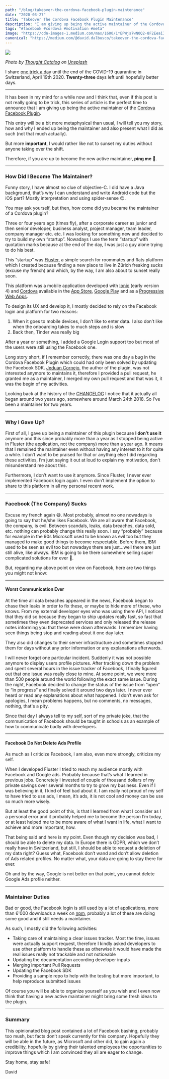 ```yaml
---
path: "/blog/takeover-the-cordova-facebook-plugin-maintenance"
date: "2020-03-27"
title: "Takeover The Cordova Facebook Plugin Maintenance"
description: "I am giving up being the active maintainer of the Cordova Facebook Plugin. Anyone willing to replace me?"
tags: "#facebook #cordova #motivation #meta"
image: "https://cdn-images-1.medium.com/max/1600/1*EPWjs7wN0Q2-8F2EeaiIqw.png"
canonical: "https://medium.com/@david.dalbusco/takeover-the-cordova-facebook-plugin-maintenance-e0ffd09cacd0"
---
```


![](https://cdn-images-1.medium.com/max/1600/1*EPWjs7wN0Q2-8F2EeaiIqw.png)

_Photo by [Thought Catalog](https://unsplash.com/@thoughtcatalog?utm_source=unsplash&utm_medium=referral&utm_content=creditCopyText) on [Unsplash](https://unsplash.com/s/photos/facebook?utm_source=unsplash&utm_medium=referral&utm_content=creditCopyText)_

I share [one trick a day](https://daviddalbusco.com/blog/how-to-call-the-service-worker-from-the-web-app-context) until the end of the COVID-19 quarantine in Switzerland, April 19th 2020. **Twenty-three** days left until hopefully better days.

---

It has been in my mind for a while now and I think that, even if this post is not really going to be trick, this series of article is the perfect time to announce that I am giving up being the active maintainer of the [Cordova Facebook Plugin](https://github.com/jeduan/cordova-plugin-facebook4).

This entry will be a bit more metaphysical than usual, I will tell you my story, how and why I ended up being the maintainer and also present what I did as such (not that much actually).

But more **important**, I would rather like not to sunset my duties without anyone taking over the shift.

Therefore, if you are up to become the new active maintainer, **ping me** 🙏.

---

### How Did I Become The Maintainer?

Funny story, I have almost no clue of objective-C. I did have a Java background, that’s why I can understand and write Android code but the iOS part? Mostly interpretation and using spider-sense 😉.

You may ask yourself, but then, how come did you became the maintainer of a Cordova plugin?

Three or four years ago (times fly), after a corporate career as junior and then senior developer, business analyst, project manager, team leader, company manager etc. etc. I was looking for something new and decided to try to build my own “startup”. Nowadays I use the term “startup” with quotation marks because at the end of the day, I was just a guy alone trying to do his best.

This “startup” was [Fluster](https://fluster.io), a simple search for roommates and flats platform which I created because finding a new place to live in Zürich freaking sucks (excuse my french) and which, by the way, I am also about to sunset really soon.

This platform was a mobile application developed with [Ionic](https://ionicframework.com) (early version 4) and [Cordova](https://cordova.apache.org) available in the [App Store](https://itunes.apple.com/app/id1187266720), [Google Play](https://play.google.com/store/apps/details?id=io.fluster.fluster) and as a [Progressive Web Apps](https://m.fluster.io).

To design its UX and develop it, I mostly decided to rely on the Facebook login and platform for two reasons:

1. When it goes to mobile devices, I don’t like to enter data. I also don’t like when the onboarding takes to much steps and is slow
2. Back then, Tinder was really big

After a year or something, I added a Google Login support too but most of the users were still using the Facebook one.

Long story short, if I remember correctly, there was one day a bug in the Cordova Facebook Plugin which could had only been solved by updating the Facebook SDK. [Jeduan Cornejo](https://twitter.com/jeduan), the author of the plugin, was not interested anymore to maintains it, therefore I provided a pull request, he granted me as a maintainer, I merged my own pull request and that was it, it was the begin of my activities.

Looking back at the history of the [CHANGELOG](https://github.com/jeduan/cordova-plugin-facebook4/blob/master/CHANGELOG.md) I notice that it actually all began around two years ago, somewhere around March 24th 2018. So I’ve been a maintainer for two years.

---

### Why I Gave Up?

First of all, I gave up being a maintainer of this plugin because **I don’t use it** anymore and this since probably more than a year as I stopped being active in Fluster (the application, not the company) more than a year ago. It means that I remained the maintainer even without having any interest to it for quite a while. I don’t want to be praised for that or anything else I did regarding these activities, I’m just saying it out at loud to explain my motivation, don’t misunderstand me about this.

Furthermore, I don’t want to use it anymore. Since Fluster, I never ever implemented Facebook login again. I even don’t implement the option to share to this platform in all my personal recent work.

---

### Facebook (The Company) Sucks

Excuse my french again 😅. Most probably, almost no one nowadays is going to say that he/she likes Facebook. We are all aware that Facebook, the company, is evil. Between scandals, leaks, data breaches, data sold, etc. nothing can probably change this really soon. I say “probably” because for example in the 90s Microsoft used to be known as evil too but they managed to make good things to become respectable. Before them, IBM used to be seen as evil too but nowadays there are just…well there are just still alive, like always. IBM is going to be there somewhere selling super complicated solutions for ever 🤣.

But, regarding my above point on view on Facebook, here are two things you might not know:

---

#### Worst Communication Ever

At the time all data breaches appeared in the news, Facebook began to chase their leaks in order to fix these, or maybe to hide more of these, who knows. From my external developer eyes who was using there API, I noticed that they did so because they began to ship updates really fast, so fast that sometimes they even deprecated services and only released the release notes informing you that these were down afterwards. I remember having seen things being stop and reading about it one day later.

They also did changes to their server infrastructure and sometimes stopped them for days without any prior information or any explanations afterwards.

I will never forget one particular incident. Suddenly it was not possible anymore to display users profile pictures. After tracking down the problem and spent several hours in the issue tracker of Facebook, I finally figured out that one issue was really close to mine. At some point, we were more than 500 people around the world following the exact same issue. During the night, Facebook decided to change the status of the issue from “open” to “in progress” and finally solved it around two days later. I never ever heard or read any explanations about what happened. I don’t even ask for apologies, I mean problems happens, but no comments, no messages, nothing, that's a pity.

Since that day I always tell to my self, sort of my private joke, that the communication of Facebook should be taught in schools as an example of how to communicate badly with developers.

---

#### Facebook Do Not Delete Ads Profile

As much as I criticize Facebook, I am also, even more strongly, criticize my self.

When I developed Fluster I tried to reach my audience mostly with Facebook and Google ads. Probably because that’s what I learned in previous jobs. Concretely I invested of couple of thousand dollars of my private savings over several months to try to grow my business. Even if I was believing in it, I kind of feel bad about it. I am really not proud of my self to have tried to use ads, I mean, it’s ads, it is not cool and money can be use so much more wisely.

But at least the good point of this, is that I learned from what I consider as I a personal error and it probably helped me to become the person I’m today, or at least helped me to be more aware of what I want in life, what I want to achieve and more important, how.

That being said and here is my point. Even though my decision was bad, I should be able to delete my data. In Europe there is GDPR, which we don’t really have in Switzerland, but still, I should be able to request a deletion of my data right? Guess what, Facebook don’t wand and don’t allow deletion of Ads related profiles. No matter what, your data are going to stay there for ever.

Oh and by the way, Google is not better on that point, you cannot delete Google Ads profile neither.

---

### Maintainer Duties

Bad or good, the Facebook login is still used by a lot of applications, more than 6'000 downloads a week on [npm](https://www.npmjs.com/package/cordova-plugin-facebook4), probably a lot of these are doing some good and it still needs a maintainer.

As such, I mostly did the following activities:

- Taking care of maintaining a clear issues tracker. Most the time, issues were actually support request, therefore I kindly asked developers to use other platform to handle these as otherwise it would have made the real issues really not trackable and not noticeable
- Updating the documentation according developer inputs
- Merging important Pull Requests
- Updating the Facebook SDK
- Providing a sample repo to help with the testing but more important, to help reproduce submitted issues

Of course you will be able to organize yourself as you wish and I even now think that having a new active maintainer might bring some fresh ideas to the plugin.

---

### Summary

This opinionated blog post contained a lot of Facebook bashing, probably too mush, but facts don’t speak currently for this company. Hopefully they will be able in the future, as Microsoft and other did, to gain again a credibility, hopefully by giving their talented employees the opportunities to improve things which I am convinced they all are eager to change.

Stay home, stay safe!

David

